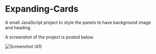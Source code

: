 # Expanding-Cards


A small JavaScript project to style the panels to have background image and heading.

A screenshot of the project is posted below.


![Screenshot (41)](https://user-images.githubusercontent.com/43684497/126047656-eb75b8cc-786b-4731-a506-e2b989125684.png)


